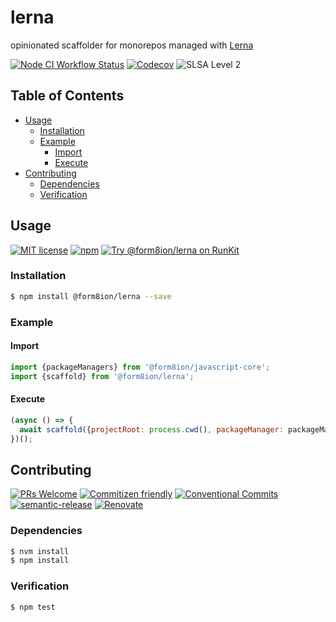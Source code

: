 # lerna

opinionated scaffolder for monorepos managed with [Lerna](https://lerna.js.org/)

<!--status-badges start -->

[![Node CI Workflow Status][github-actions-ci-badge]][github-actions-ci-link]
[![Codecov][coverage-badge]][coverage-link]
![SLSA Level 2][slsa-badge]

<!--status-badges end -->

## Table of Contents

* [Usage](#usage)
  * [Installation](#installation)
  * [Example](#example)
    * [Import](#import)
    * [Execute](#execute)
* [Contributing](#contributing)
  * [Dependencies](#dependencies)
  * [Verification](#verification)

## Usage

<!--consumer-badges start -->

[![MIT license][license-badge]][license-link]
[![npm][npm-badge]][npm-link]
[![Try @form8ion/lerna on RunKit][runkit-badge]][runkit-link]

<!--consumer-badges end -->

### Installation

```sh
$ npm install @form8ion/lerna --save
```

### Example

#### Import

```javascript
import {packageManagers} from '@form8ion/javascript-core';
import {scaffold} from '@form8ion/lerna';
```

#### Execute

```javascript
(async () => {
  await scaffold({projectRoot: process.cwd(), packageManager: packageManagers.NPM});
})();
```

## Contributing

<!--contribution-badges start -->

[![PRs Welcome][PRs-badge]][PRs-link]
[![Commitizen friendly][commitizen-badge]][commitizen-link]
[![Conventional Commits][commit-convention-badge]][commit-convention-link]
[![semantic-release][semantic-release-badge]][semantic-release-link]
[![Renovate][renovate-badge]][renovate-link]

<!--contribution-badges end -->

### Dependencies

```sh
$ nvm install
$ npm install
```

### Verification

```sh
$ npm test
```

[PRs-link]: http://makeapullrequest.com

[PRs-badge]: https://img.shields.io/badge/PRs-welcome-brightgreen.svg

[commitizen-link]: http://commitizen.github.io/cz-cli/

[commitizen-badge]: https://img.shields.io/badge/commitizen-friendly-brightgreen.svg

[commit-convention-link]: https://conventionalcommits.org

[commit-convention-badge]: https://img.shields.io/badge/Conventional%20Commits-1.0.0-yellow.svg

[semantic-release-link]: https://github.com/semantic-release/semantic-release

[semantic-release-badge]: https://img.shields.io/badge/semantic--release-angular-e10079?logo=semantic-release

[renovate-link]: https://renovatebot.com

[renovate-badge]: https://img.shields.io/badge/renovate-enabled-brightgreen.svg?logo=renovatebot

[github-actions-ci-link]: https://github.com/form8ion/lerna/actions?query=workflow%3A%22Node.js+CI%22+branch%3Amaster

[github-actions-ci-badge]: https://github.com/form8ion/lerna/workflows/Node.js%20CI/badge.svg

[coverage-link]: https://codecov.io/github/form8ion/lerna

[coverage-badge]: https://img.shields.io/codecov/c/github/form8ion/lerna.svg

[license-link]: LICENSE

[license-badge]: https://img.shields.io/github/license/form8ion/lerna.svg

[npm-link]: https://www.npmjs.com/package/@form8ion/lerna

[npm-badge]: https://img.shields.io/npm/v/@form8ion/lerna.svg

[runkit-link]: https://npm.runkit.com/@form8ion/lerna

[runkit-badge]: https://badge.runkitcdn.com/@form8ion/lerna.svg

[slsa-badge]: https://slsa.dev/images/gh-badge-level2.svg
